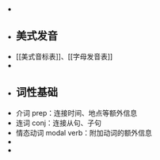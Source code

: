 -
- ## 美式发音
- [[美式音标表]]、[[字母发音表]]
-
- ## 词性基础
- 介词 prep：连接时间、地点等额外信息
- 连词 conj：连接从句、子句
- 情态动词 modal verb：附加动词的额外信息
-
-